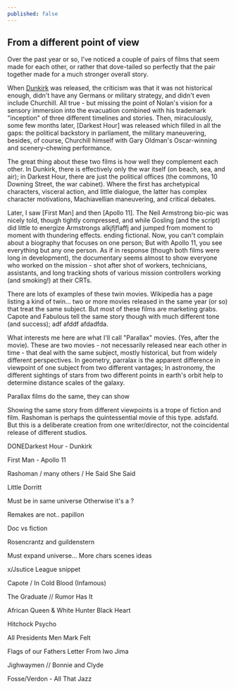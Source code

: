 ```yaml
---
published: false
---
```

## From a different point of view

Over the past year or so, I've noticed a couple of pairs of films that seem made for each other, or rather that dove-tailed so perfectly that the pair together made for a much stronger overall story.

When [Dunkirk](https://www.imdb.com/title/tt5013056/) was released, the criticism was that it was not historical enough, didn't have any Germans or military strategy, and didn't even include Churchill. All true - but missing the point of Nolan's vision for a sensory immersion into the evacuation combined with his trademark "inception" of three different timelines and stories.  Then, miraculously, some few months later, [Darkest Hour] was released which filled in all the gaps: the political backstory in parliament, the military maneuvering, besides, of course, Churchill himself with Gary Oldman's Oscar-winning and scenery-chewing performance. 

The great thing about these two films is how well they complement each other. In Dunkirk, there is effectively only the war itself (on beach, sea, and air); in Darkest Hour, there are just the political offices (the commons, 10 Downing Street, the war cabinet).  Where the first has archetypical characters, visceral action, and little dialogue, the latter has complex character motivations, Machiavellian maneuvering, and critical debates. 

Later, I saw [First Man] and then [Apollo 11]. The Neil Armstrong bio-pic was nicely told, though tightly compressed, and while Gosling (and the script) did little to energize Armstrongs alkjfjflaffj and jumped from moment to moment with thundering effects. ending fictional. Now, you can't complain about a biography that focuses on one person; But with Apollo 11, you see everything but any one person. As if in response (though both films were long in development), the documentary seems almost to show everyone who worked on the mission - shot after shot of workers, technicians, assistants, and long tracking shots of various mission controllers working (and smoking!) at their CRTs. 

There are lots of examples of these twin movies. Wikipedia has a page listing a kind of twin... two or more movies released in the same year (or so) that treat the same subject. But most of these films are marketing grabs. Capote and Fabulous tell the same story though with much different tone (and success); adf afddf afdadfda. 

What interests me here are what I'll call "Parallax" movies. (Yes, after the movie). These are two movies - not necessarily released near each other in time - that deal with the same subject, mostly historical, but from widely different perspectives. In geometry, parralax is the apparent difference in viewpoint of one subject from two different vantages; In astronomy, the different sightings of stars from two different points in earth's orbit help to determine distance scales of the galaxy. 

Parallax films do the same, they can show 

Showing the same story from different viewpoints is a trope of fiction and film. Rashoman is perhaps the quintessential movie of this type. adsfafd. But this is a deliberate creation from one writer/director, not the coincidental release of different studios.


DONEDarkest Hour - Dunkirk

First Man - Apollo 11

Rashoman / many others / He Said She Said

Little Dorritt

Must be in same universe
Otherwise it's a ?

Remakes are not.. papillon

Doc vs fiction

Rosencrantz and guildenstern

Must expand universe... More chars scenes ideas

x/Jsutice League snippet

Capote / In Cold Blood  (Infamous)

The Graduate // Rumor Has It

African Queen & White Hunter Black Heart

Hitchock Psycho

All Presidents Men Mark Felt

Flags of our Fathers Letter From Iwo Jima

Jighwaymen // Bonnie and Clyde



Fosse/Verdon  - All That Jazz
